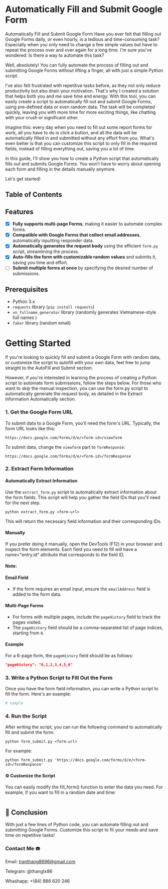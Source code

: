 
# Automatically Fill and Submit Google Form

Automatically Fill and Submit Google Form
Have you ever felt that filling out Google Forms daily, or even hourly, is a tedious and time-consuming task? Especially when you only need to change a few simple values but have to repeat the process over and over again for a long time. I'm sure you've wondered: Is there a way to automate this task?

Well, absolutely! You can fully automate the process of filling out and submitting Google Forms without lifting a finger, all with just a simple Python script.

I've also felt frustrated with repetitive tasks before, as they not only reduce productivity but also drain your motivation. That's why I created a solution that helps both you and me save time and energy. With this tool, you can easily create a script to automatically fill out and submit Google Forms, using pre-defined data or even random data. The task will be completed quickly, leaving you with more time for more exciting things, like chatting with your crush or significant other.

Imagine this: every day when you need to fill out some report forms for work, all you have to do is click a button, and all the data will be automatically filled in and submitted without any effort from you. What's even better is that you can customize this script to only fill in the required fields, instead of filling everything out, saving you a lot of time.

In this guide, I'll show you how to create a Python script that automatically fills out and submits Google Forms. You won’t have to worry about opening each form and filling in the details manually anymore.

Let's get started!

## Table of Contents


## Features

- [x]   **Fully supports multi-page Forms**, making it easier to automate complex forms.
- [x]  **Compatible with Google Forms that collect email addresses**, automatically inputting responder data.
- [x]  **Automatically generates the request body** using the efficient `form.py` script, streamlining the process.
- [x]  **Auto-fills the form with customizable random values** and submits it, saving you time and effort.
- [ ] **Submit multiple forms at once** by specifying the desired number of submissions.

## Prerequisites
- Python 3.x
- `requests` library (`pip install requests`)
- `vn_fullname_generator` library (randomly generates Vietnamese-style full names )
- `faker` library (random email)

# Getting Started
If you're looking to quickly fill and submit a Google Form with random data, or customize the script to autofill with your own data, feel free to jump straight to the AutoFill and Submit section.

However, if you're interested in learning the process of creating a Python script to automate form submissions, follow the steps below. For those who want to skip the manual inspection, you can use the form.py script to automatically generate the request body, as detailed in the Extract Information Automatically section.
### 1. **Get the Google Form URL**
To submit data to a Google Form, you'll need the form's URL. Typically, the form URL looks like this:
```
https://docs.google.com/forms/d/e/<form-id>/viewform
```
To submit data, change the `viewform` part to `formResponse`:
```
https://docs.google.com/forms/d/e/<form-id>/formResponse
```

### 2. **Extract Form Information**
#### Automatically Extract Information
Use the `extract_form.py` script to automatically extract information about the form fields. This script will help you gather the field IDs that you'll need for the next step.

```
python extract_form.py <form-url>
```

This will return the necessary field information and their corresponding IDs.

#### Manually

If you prefer doing it manually, open the DevTools (F12) in your browser and inspect the form elements. Each field you need to fill will have a name="entry.id" attribute that corresponds to the field ID.

#### Note:

#### Email Field
- If the form requires an email input, ensure the `emailAddress` field is added to the form data.

#### Multi-Page Forms
- For forms with multiple pages, include the `pageHistory` field to track the pages visited.
- The `pageHistory` field should be a comma-separated list of page indices, starting from `0`.

#### Example
For a 6-page form, the `pageHistory` field should be as follows:
```json
"pageHistory": "0,1,2,3,4,5,6"

```

### 3. Write a Python Script to Fill Out the Form
Once you have the form field information, you can write a Python script to fill the form. Here's an example:

```py
# sample
```


### 4. Run the Script

After writing the script, you can run the following command to automatically fill and submit the form:
```
python form_submit.py <form-url>
```
For example:

```
python form_submit.py 'https://docs.google.com/forms/d/e/<form-id>/formResponse'
```

#### ⚙️ Customize the Script

You can easily modify the fill_form() function to enter the data you need. For example, if you want to fill in a random date and time:
```py


```

## 📝 Conclusion

With just a few lines of Python code, you can automate filling out and submitting Google Forms. Customize this script to fit your needs and save time on repetitive tasks!

### Contact Me ☎️
Email: tranthang8696@gmail.com

Telegram: @thangtx86

Whashapp:  +(84) 886 620 246